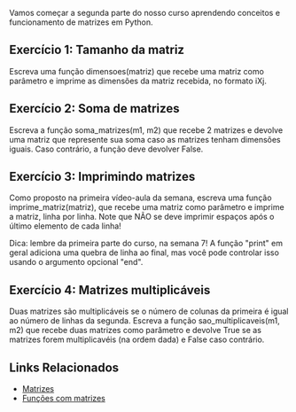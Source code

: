 Vamos começar a segunda parte do nosso curso aprendendo conceitos e funcionamento de matrizes em Python.

## Exercício 1: Tamanho da matriz
Escreva uma função dimensoes(matriz) que recebe uma matriz como parâmetro e imprime as dimensões da matriz recebida, no formato iXj.

## Exercício 2: Soma de matrizes
Escreva a função soma_matrizes(m1, m2) que recebe 2 matrizes e devolve uma matriz que represente sua soma caso as matrizes tenham dimensões iguais. Caso contrário, a função deve devolver False.

## Exercício 3: Imprimindo matrizes
Como proposto na primeira vídeo-aula da semana, escreva uma função imprime_matriz(matriz), que recebe uma matriz como parâmetro e imprime a matriz, linha por linha. Note que NÃO se deve imprimir espaços após o último elemento de cada linha!

Dica: lembre da primeira parte do curso, na semana 7! A função "print" em geral adiciona uma quebra de linha ao final, mas você pode controlar isso usando o argumento opcional "end".

## Exercício 4: Matrizes multiplicáveis
Duas matrizes são multiplicáveis se o número de colunas da primeira é igual ao número de linhas da segunda. Escreva a função sao_multiplicaveis(m1, m2) que recebe duas matrizes como parâmetro e devolve True se as matrizes forem multiplicavéis (na ordem dada) e False caso contrário.

## Links Relacionados
- [Matrizes](https://panda.ime.usp.br/aulasPython/static/aulasPython/aula11.html)
- [Funções com matrizes](https://panda.ime.usp.br/aulasPython/static/aulasPython/aula12.html)
